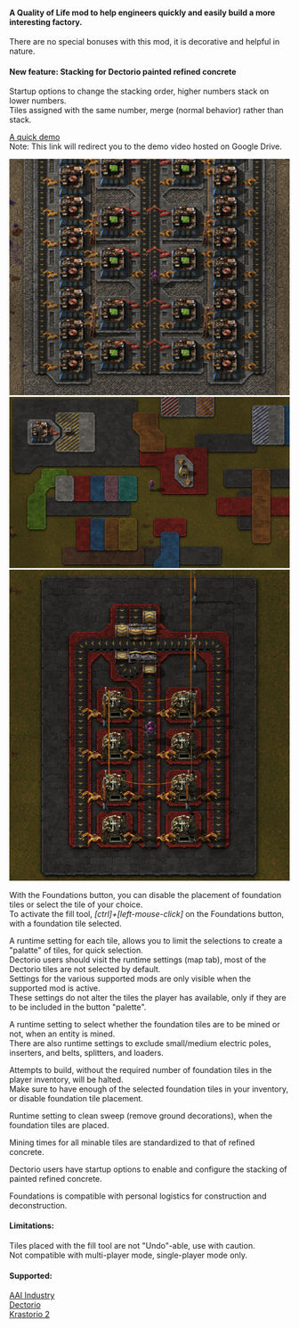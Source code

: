 #### A Quality of Life mod to help engineers quickly and easily build a more interesting factory.  
There are no special bonuses with this mod, it is decorative and helpful in nature.  

#### New feature: Stacking for Dectorio painted refined concrete  
Startup options to change the stacking order, higher numbers stack on lower numbers.  
Tiles assigned with the same number, merge (normal behavior) rather than stack.  

[A quick demo](https://drive.google.com/file/d/1o4HD90M7-e2r7auqeI3zcnIm5Rq9RNND/view?usp=sharing)  
Note: This link will redirect you to the demo video hosted on Google Drive.

![pic 2](/pic2.png)  
![pic 3](/pic3.png)  
![pic 4](/pic4.png)  

With the Foundations button, you can disable the placement of foundation tiles or select the tile of your choice.  
To activate the fill tool, *[ctrl]+[left-mouse-click]* on the Foundations button, with a foundation tile selected.  

A runtime setting for each tile, allows you to limit the selections to create a "palatte" of tiles, for quick selection.  
Dectorio users should visit the runtime settings (map tab), most of the Dectorio tiles are not selected by default.  
Settings for the various supported mods are only visible when the supported mod is active.  
These settings do not alter the tiles the player has available, only if they are to be included in the button "palette".  

A runtime setting to select whether the foundation tiles are to be mined or not, when an entity is mined.  
There are also runtime settings to exclude small/medium electric poles, inserters, and belts, splitters, and loaders.  

Attempts to build, without the required number of foundation tiles in the player inventory, will be halted.  
Make sure to have enough of the selected foundation tiles in your inventory, or disable foundation tile placement.  

Runtime setting to clean sweep (remove ground decorations), when the foundation tiles are placed.  

Mining times for all minable tiles are standardized to that of refined concrete.  

Dectorio users have startup options to enable and configure the stacking of painted refined concrete.  

Foundations is compatible with personal logistics for construction and deconstruction.  

#### Limitations:  
Tiles placed with the fill tool are not "Undo"-able, use with caution.  
Not compatible with multi-player mode, single-player mode only.  

#### Supported:
[AAI Industry](https://mods.factorio.com/mod/aai-industry)  
[Dectorio](https://mods.factorio.com/mod/Dectorio)  
[Krastorio 2](https://mods.factorio.com/mod/Krastorio2)  
